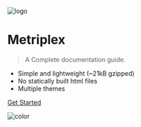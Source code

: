 
![logo](_media/icon.svg)

# Metriplex 

> A Complete documentation guide.

- Simple and lightweight (~21kB gzipped) 
- No statically built html files
- Multiple themes

<!-- [GitHub](https://github.com/docsifyjs/docsify/) -->
[Get Started](#docsify)

![color](black)